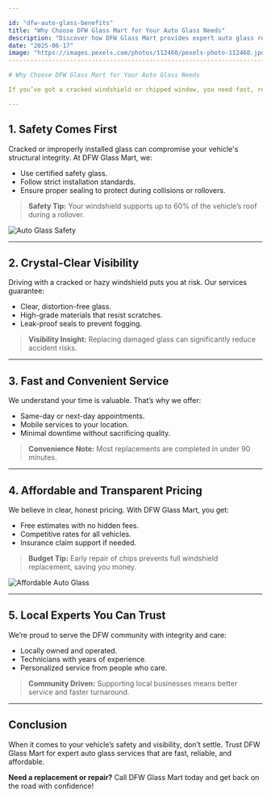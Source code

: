 ```yaml
---

id: "dfw-auto-glass-benefits"
title: "Why Choose DFW Glass Mart for Your Auto Glass Needs"
description: "Discover how DFW Glass Mart provides expert auto glass replacement and repair services, offering top-tier safety, clarity, convenience, and affordability for drivers across the Dallas-Fort Worth area."
date: "2025-06-17"
image: "https://images.pexels.com/photos/112460/pexels-photo-112460.jpeg?auto=compresscs=tinysrgbw=1260h=750dpr=1](https://images.pexels.com/photos/112460/pexels-photo-112460.jpeg?auto=compress&cs=tinysrgb&w=1260&h=750&dpr=1)"
-------------------------------------------------------------------------------------------------------------------------------------------------------------------------------------------------------------------------------------------

# Why Choose DFW Glass Mart for Your Auto Glass Needs

If you’ve got a cracked windshield or chipped window, you need fast, reliable service that puts safety first. At **DFW Glass Mart**, we specialize in professional auto glass replacement and repair designed to keep you safe and get you back on the road. Here's why drivers across the Dallas-Fort Worth area trust us.

---
```


## 1. **Safety Comes First**

Cracked or improperly installed glass can compromise your vehicle's structural integrity. At DFW Glass Mart, we:

* Use certified safety glass.
* Follow strict installation standards.
* Ensure proper sealing to protect during collisions or rollovers.

> **Safety Tip:** Your windshield supports up to 60% of the vehicle’s roof during a rollover.

![Auto Glass Safety](https://images.pexels.com/photos/120049/pexels-photo-120049.jpeg)

---

## 2. **Crystal-Clear Visibility**

Driving with a cracked or hazy windshield puts you at risk. Our services guarantee:

* Clear, distortion-free glass.
* High-grade materials that resist scratches.
* Leak-proof seals to prevent fogging.

> **Visibility Insight:** Replacing damaged glass can significantly reduce accident risks.


---

## 3. **Fast and Convenient Service**

We understand your time is valuable. That’s why we offer:

* Same-day or next-day appointments.
* Mobile services to your location.
* Minimal downtime without sacrificing quality.

> **Convenience Note:** Most replacements are completed in under 90 minutes.


---

## 4. **Affordable and Transparent Pricing**

We believe in clear, honest pricing. With DFW Glass Mart, you get:

* Free estimates with no hidden fees.
* Competitive rates for all vehicles.
* Insurance claim support if needed.

> **Budget Tip:** Early repair of chips prevents full windshield replacement, saving you money.

![Affordable Auto Glass](https://images.pexels.com/photos/638479/pexels-photo-638479.jpeg)

---

## 5. **Local Experts You Can Trust**

We’re proud to serve the DFW community with integrity and care:

* Locally owned and operated.
* Technicians with years of experience.
* Personalized service from people who care.

> **Community Driven:** Supporting local businesses means better service and faster turnaround.


---

## Conclusion

When it comes to your vehicle’s safety and visibility, don’t settle. Trust DFW Glass Mart for expert auto glass services that are fast, reliable, and affordable.

**Need a replacement or repair?** Call DFW Glass Mart today and get back on the road with confidence!

